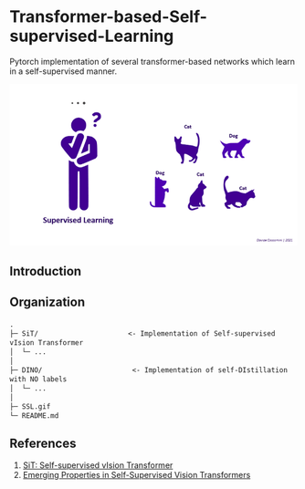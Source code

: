 # Transformer-based-Self-supervised-Learning
Pytorch implementation of several transformer-based networks which learn in a self-supervised manner.

![](SSL.gif)

## Introduction

## Organization

```
.
├─ SiT/                      <- Implementation of Self-supervised vIsion Transformer
│  └─ ...   
│
├─ DINO/                      <- Implementation of self-DIstillation with NO labels
│  └─ ...      
│
├─ SSL.gif          
└─ README.md
```



## References
1. [SiT: Self-supervised vIsion Transformer](https://arxiv.org/abs/2104.03602)
2. [Emerging Properties in Self-Supervised Vision Transformers](https://arxiv.org/abs/2104.14294)
